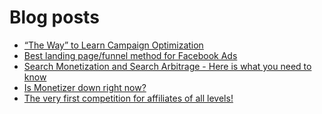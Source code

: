 # Blog posts
<!-- BLOG-POST-LIST:START -->
- [“The Way” to Learn Campaign Optimization](https://afflift.com/f/threads/%E2%80%9Cthe-way%E2%80%9D-to-learn-campaign-optimization.8749/)
- [Best landing page/funnel method for Facebook Ads](https://afflift.com/f/threads/best-landing-page-funnel-method-for-facebook-ads.10374/)
- [Search Monetization and Search Arbitrage - Here is what you need to know](https://afflift.com/f/threads/search-monetization-and-search-arbitrage-here-is-what-you-need-to-know.8185/)
- [Is Monetizer down right now?](https://afflift.com/f/threads/is-monetizer-down-right-now.10234/)
- [The very first competition for affiliates of all levels!](https://afflift.com/f/threads/the-very-first-competition-for-affiliates-of-all-levels.10007/)
<!-- BLOG-POST-LIST:END -->

